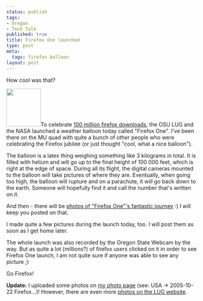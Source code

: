 ```yaml
--- 
status: publish
tags: 
- Oregon
- Tech Talk
published: true
title: Firefox One launched
type: post
meta: 
  tags: firefox balloon
layout: post
---
```

How cool was that?

<a title="wedidit" href="http://flickr.com/photos/95396271@N00/54089243/"><img src="http://static.flickr.com/28/54089243_da74c017b0_t.jpg" width="91" height="100" class="alignright"/></a>To celebrate <a href="http://lug.oregonstate.edu/news/?p=27">100 million firefox downloads</a>, the OSU LUG and the NASA launched a weather balloon today called "Firefox One". I've been there on the MU quad with quite a bunch of other people who were celebrating the Firefox jubilee (or just thought "cool, what a nice balloon").

The balloon is a latex thing weighing something like 3 kilograms in total. It is filled with helium and will go up to the final height of 100 000 feet, which is right at the edge of space. During all its flight, the digital cameras mounted to the balloon will take pictures of where they are. Eventually, when going too high, the balloon will rupture and on a parachute, it will go back down to the earth. Someone will hopefully find it and call the number that's written on it.

And then - there will be <a href="http://lug.oregonstate.edu/index.php/Projects/Firefox/Firefox_Sky">photos of "Firefox One"'s fantastic journey</a> :) I will keep you posted on that.

I made quite a few pictures during the launch today, too. I will post them as soon as I get home later.

The whole launch was also recorded by the Oregon State Webcam by the way. But as quite a lot (millions?) of firefox users clicked on it in order to see Firefox One launch, I am not quite sure if anyone was able to see any picture ;)

Go Firefox!

<strong>Update:</strong> I uploaded some photos on <a href="http://pics.magenson.de">my photo page</a> (see: USA -&gt; 2005-10-22 Firefox...)!
However, there are even more <a href="http://lug.oregonstate.edu/gallery/firefox-one">photos on the LUG website</a>.
